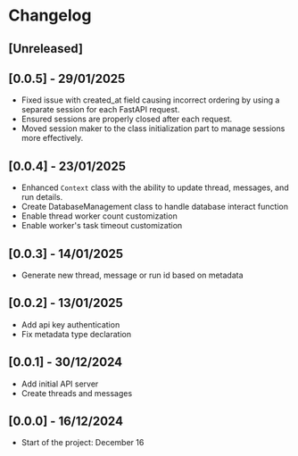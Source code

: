 # Changelog

## [Unreleased]

## [0.0.5] - 29/01/2025

- Fixed issue with created_at field causing incorrect ordering by using a separate session for each FastAPI request.
- Ensured sessions are properly closed after each request.
- Moved session maker to the class initialization part to manage sessions more effectively.

## [0.0.4] - 23/01/2025

- Enhanced `Context` class with the ability to update thread, messages, and run details.
- Create DatabaseManagement class to handle database interact function
- Enable thread worker count customization
- Enable worker's task timeout customization

## [0.0.3] - 14/01/2025

- Generate new thread, message or run id based on metadata

## [0.0.2] - 13/01/2025

- Add api key authentication
- Fix metadata type declaration

## [0.0.1] - 30/12/2024

- Add initial API server
- Create threads and messages

## [0.0.0] - 16/12/2024

- Start of the project: December 16